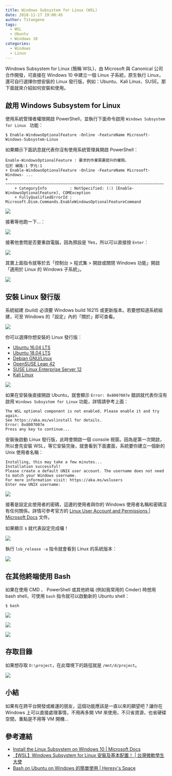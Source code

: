 ```yaml
---
title: Windows Subsystem for Linux (WSL)
date: 2018-11-17 19:00:45
author: Titangene
tags:
  - WSL
  - Ubuntu
  - Windows 10
categories:
  - Windows
  - Linux
---
```


Windows Subsystem for Linux (簡稱 WSL)，由 Microsoft 與 Canonical 公司合作開發，可直接在 Windows 10 中建立一個 Linux 子系統，原生執行 Linux，還可自行選擇你想安裝的 Linux 發行版，例如：Ubuntu、Kali Linux、SUSE。那下面就來介紹如何安裝和使用。

<!-- more -->

## 啟用 Windows Subsystem for Linux
使用系統管理者權限開啟 PowerShell，並執行下面命令啟用 `Windows Subsystem for Linux
` 功能：

```shell
$ Enable-WindowsOptionalFeature -Online -FeatureName Microsoft-Windows-Subsystem-Linux
```

如果顯示下面訊息就代表你沒有使用系統管理員開啟 PowerShell：

```shell
Enable-WindowsOptionalFeature : 要求的作業需要提升的權限。
位於 線路:1 字元:1
+ Enable-WindowsOptionalFeature -Online -FeatureName Microsoft-Windows- ...
+ ~~~~~~~~~~~~~~~~~~~~~~~~~~~~~~~~~~~~~~~~~~~~~~~~~~~~~~~~~~~~~~~~~~~~~
    + CategoryInfo          : NotSpecified: (:) [Enable-WindowsOptionalFeature], COMException
    + FullyQualifiedErrorId : Microsoft.Dism.Commands.EnableWindowsOptionalFeatureCommand
```

![](/windows-subsystem-for-linux/2018-11-17-19-04-25.png)

接著等他跑一下...：

![](/windows-subsystem-for-linux/2018-11-17-19-04-37.png)

接著他會問是否要重啟電腦，因為預設是 Yes，所以可以直接按 `Enter`：

![](/windows-subsystem-for-linux/2018-11-17-19-04-47.png)

其實上面指令就等於去「控制台 > 程式集 > 開啟或關閉 Windows 功能」開啟「適用於 Linux 的 Windows 子系統」。

![](/windows-subsystem-for-linux/2018-11-17-19-05-10.png)

## 安裝 Linux 發行版
系統組建 (build) 必須要 Windows build 16215 或更新版本。若要想知道系統組建，可至 Windows 的「設定」內的「關於」即可查看。

![](/windows-subsystem-for-linux/2018-11-17-19-05-23.png)

你可以選擇你想安裝的 Linux 發行版：
- [Ubuntu 16.04 LTS](https://www.microsoft.com/zh-tw/p/ubuntu-1604-lts/9pjn388hp8c9)
- [Ubuntu 18.04 LTS](https://www.microsoft.com/zh-tw/p/ubuntu-1804-lts/9n9tngvndl3q)
- [Debian GNU/Linux](https://www.microsoft.com/zh-tw/p/debian-gnu-linux/9msvkqc78pk6)
- [OpenSUSE Leap 42](https://www.microsoft.com/zh-tw/p/opensuse-leap-42/9njvjts82tjx)
- [SUSE Linux Enterprise Server 12](https://www.microsoft.com/zh-tw/p/suse-linux-enterprise-server-12/9p32mwbh6cns)
- [Kali Linux](https://blogs.msdn.microsoft.com/commandline/2018/03/05/kali-linux-for-wsl/)

![](/windows-subsystem-for-linux/2018-11-17-19-05-41.png)

如果在安裝後直接開啟 Ubuntu，就會顯示 `Error: 0x8007007e` 錯誤就代表你沒有啟用 `Windows Subsystem for Linux` 功能，詳情請參考上面：

```shell
The WSL optional component is not enabled. Please enable it and try again.
See https://aka.ms/wslinstall for details.
Error: 0x8007007e
Press any key to continue...
```

安裝後啟動 Linux 發行版，此時會開啟一個 console 視窗。因為是第一次開啟，所以會先安裝 WSL，等它安裝完後，就會看到下面畫面，系統要你建立一個新的 Unix 使用者名稱：

```shell
Installing, this may take a few minutes...
Installation successful!
Please create a default UNIX user account. The username does not need to match your Windows username.
For more information visit: https://aka.ms/wslusers
Enter new UNIX username:
```

![](/windows-subsystem-for-linux/2018-11-17-19-06-06.png)

接著是設定此使用者的密碼，這邊的使用者與你的 Windows 使用者名稱和密碼沒有任何關係。詳情可參考官方的 [Linux User Account and Permissions | Microsoft Docs](https://docs.microsoft.com/zh-tw/windows/wsl/user-support) 文件。

如果顯示 `$` 就代表設定完成囉！

![](/windows-subsystem-for-linux/2018-11-17-19-06-17.png)

執行 `lsb_release -a` 指令就會看到 Linux 的系統版本：

![](/windows-subsystem-for-linux/2018-11-17-19-06-28.png)


## 在其他終端使用 Bash

如果在使用 CMD 、 PowerShell 或其他終端 (例如我常用的 Cmder) 時想用 bash shell，可使用 `bash` 指令就可以啟動新的 Ubuntu shell：

```shell
$ bash
```

![](/windows-subsystem-for-linux/2018-11-17-19-06-42.png)

![](/windows-subsystem-for-linux/2018-11-17-19-06-53.png)

![](/windows-subsystem-for-linux/2018-11-17-19-07-01.png)

## 存取目錄
如果想存取 `D:\project`，在此環境下的路徑就是 `/mnt/d/project`。

![](/windows-subsystem-for-linux/2018-11-17-19-07-14.png)

## 小結
如果有在跨平台開發或維運的朋友，這個功能應該是一直以來的願望吧？讓你在 Windows 上可以直接處理事情，不用再多開 VM 來使用，不只省資源，也省硬碟空間，重點是不用等 VM 開機...

## 參考連結
- [Install the Linux Subsystem on Windows 10 | Microsoft Docs](https://docs.microsoft.com/zh-tw/windows/wsl/install-win10)
- [【WSL】Windows Subsystem for Linux 安裝及基本配置！ | 台灣微軟學生大使](https://blogs.msdn.microsoft.com/microsoft_student_partners_in_taiwan/2017/10/03/wsltune/)
- [Bash on Ubuntu on Windows 的簡單使用 | Heresy's Space](https://kheresy.wordpress.com/2016/04/12/bash-on-ubuntu-on-windows/)